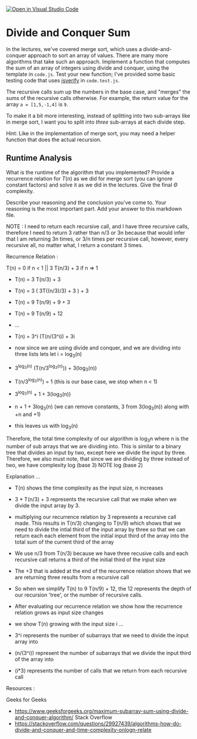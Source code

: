 [![Open in Visual Studio Code](https://classroom.github.com/assets/open-in-vscode-718a45dd9cf7e7f842a935f5ebbe5719a5e09af4491e668f4dbf3b35d5cca122.svg)](https://classroom.github.com/online_ide?assignment_repo_id=11754494&assignment_repo_type=AssignmentRepo)
# Divide and Conquer Sum

In the lectures, we've covered merge sort, which uses a divide-and-conquer
approach to sort an array of values. There are many more algorithms that take
such an approach. Implement a function that computes the sum of an array of
integers using divide and conquer, using the template in `code.js`. Test your
new function; I've provided some basic testing code that uses
[jsverify](https://jsverify.github.io/) in `code.test.js`.

The recursive calls sum up the numbers in the base case, and "merges" the sums
of the recursive calls otherwise. For example, the return value for the array `a
= [1,5,-1,4]` is `9`.

To make it a bit more interesting, instead of splitting into two sub-arrays like
in merge sort, I want you to split into *three* sub-arrays at each divide step.

Hint: Like in the implementation of merge sort, you may need a helper function
that does the actual recursion.

## Runtime Analysis

What is the runtime of the algorithm that you implemented? Provide a recurrence
relation for $T(n)$ as we did for merge sort (you can ignore constant factors)
and solve it as we did in the lectures. Give the final $\Theta$ complexity.

Describe your reasoning and the conclusion you've come to. Your reasoning is the
most important part. Add your answer to this markdown file.

NOTE : I need to return each recursive call, and I have three recursive calls, therefore I need to return 3 rather than n/3 or 3n because that would infer that I am returning 3n times, or 3/n times per recursive call, however, every recursive all, no matter what, I return a constant 3 times. 

Recurrence Relation : 

T(n) = 0 if n < 1 || 3 T(n/3) + 3 if n => 1

- T(n) = 3 T(n/3) + 3
- T(n) = 3 ( 3T((n/3)/3) + 3 ) + 3
- T(n) = 9 T(n/9) + 9 + 3
- T(n) = 9 T(n/9) + 12
- ... 
- T(n) = 3^i (T(n/(3^i)) + 3i

- now since we are using divide and conquer, and we are dividing into three lists lets let i = log<sub>3</sub>(n)

- 3<sup>log<sub>3</sub>(n)</sup> (T(n/3<sup>log<sub>3</sub>(n)</sup>)) + 3(log<sub>3</sub>(n))
- T(n/3<sup>log<sub>3</sub>(n)</sup>) = 1 (this is our base case, we stop when n < 1)
- 3<sup>log<sub>3</sub>(n)</sup> + 1 + 3(log<sub>3</sub>(n))
- n + 1 + 3log<sub>3</sub>(n) (we can remove constants, 3 from 3(log<sub>3</sub>(n)) along with +n and +1)
- this leaves us with log<sub>3</sub>(n)

Therefore, the total time complexity of our algorithm is log<sub>3</sub>n where n is the number of sub arrays that we are dividing into. This is similar to a binary tree that divides an input by two, except here we divide the input by three. Therefore, we also must note, that since we are dividing by three instead of two, we have complexity log (base 3) NOTE log (base 2)

Explanation ... 

- T(n) shows the time complexity as the input size, n increases
- 3 * T(n/3) + 3 represents the recursive call that we make when we divide the input array by 3. 
- multiplying our recurrence relation by 3 represents a recursive call made. This results in T(n/3) changing to T(n/9) which shows that we need to divide the intial third of the input array by three so that we can return each each element from the initial input third of the array into the total sum of the current third of the array
- We use n/3 from T(n/3) because we have three recusive calls and each recursive call returns a third of the initial third of the input size
- The +3 that is added at the end of the recurrence relation shows that we are returning three results from a recursive call
- So when we simplify T(n) to 9 T(n/9) + 12, the 12 represents the depth of our recursion 'tree', or the number of recursive calls. 
  
- After evaluating our recurrence relation we show how the recurrence relation grows as input size changes
- we show T(n) growing with the input size i ...
- 3^i represents the number of subarrays that we need to divide the input array into
- (n/(3^i)) represent the number of subarrays that we divide the input third of the array into
- (i*3) represents the number of calls that we return from each recursive call

Resources : 

Geeks for Geeks 
- https://www.geeksforgeeks.org/maximum-subarray-sum-using-divide-and-conquer-algorithm/
Stack Overflow 
- https://stackoverflow.com/questions/29927439/algorithms-how-do-divide-and-conquer-and-time-complexity-onlogn-relate

